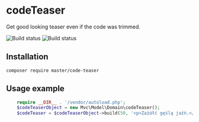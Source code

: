 # codeTeaser
Get good looking teaser even if the code was trimmed.

![Build status](https://img.shields.io/circleci/project/trzczy/codeTeaser.svg?style=flat-square)
![Build status](https://img.shields.io/codecov/c/github/trzczy/codeTeaser.svg?style=flat-square)

## Installation
`composer require master/code-teaser`

## Usage example
```php
    require __DIR__ . '/vendor/autoload.php';
    $codeTeaserObject = new Mvc\Model\Domain\codeTeaser();
    $codeTeaser = $codeTeaserObject->build(50, '<p>Zażółć gęślą jaźń.</p><code script = "js">client.setCredentials("user", "passw0rd");</code>');
```